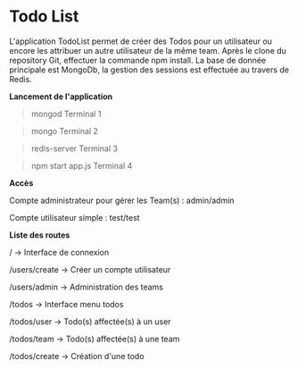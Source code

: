 # Todo List

L'application TodoList permet de créer des Todos pour un utilisateur ou encore les attribuer un autre utilisateur de la même team. Après le clone du repository Git, effectuer la commande npm install. La base de donnée principale est MongoDb, la gestion des sessions est effectuée au travers de Redis.

**Lancement de l'application**

>mongod
Terminal 1

>mongo
Terminal 2

>redis-server
Terminal 3

>npm start app.js
Terminal 4

**Accès**

Compte administrateur pour gérer les Team(s) :
admin/admin

Compte utilisateur simple :
test/test

**Liste des routes**

/ -> Interface de connexion

/users/create -> Créer un compte utilisateur

/users/admin -> Administration des teams

/todos -> Interface menu todos

/todos/user -> Todo(s) affectée(s) à un user

/todos/team -> Todo(s) affectée(s) à une team

/todos/create -> Création d'une todo
